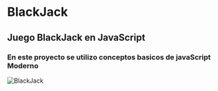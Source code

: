# BlackJack
## Juego BlackJack en JavaScript
### En este proyecto se utilizo conceptos basicos de javaScript Moderno

![BlackJack](https://www.comeon.com/go/wp-content/uploads/2020/01/Blackjack-icon.png)

